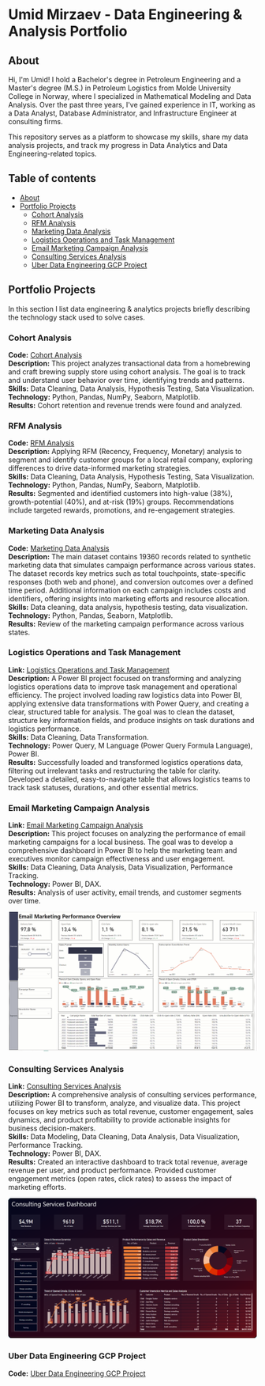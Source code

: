 # Umid Mirzaev - Data Engineering & Analysis Portfolio

## About
Hi, I'm Umid!
I hold a Bachelor's degree in Petroleum Engineering and a Master's degree (M.S.) in Petroleum Logistics from Molde University College in Norway, where I specialized in Mathematical Modeling and Data Analysis. Over the past three years, I've gained experience in IT, working as a Data Analyst, Database Administrator, and Infrastructure Engineer at consulting firms.

This repository serves as a platform to showcase my skills, share my data analysis projects, and track my progress in Data Analytics and Data Engineering-related topics.

## Table of contents
- [About](#about)
- [Portfolio Projects](#portfolio-projects)
  + [Cohort Analysis](#Cohort-Analysis)
  + [RFM Analysis](#RFM-Analysis)
  + [Marketing Data Analysis](#Marketing-Data-Analysis)
  + [Logistics Operations and Task Management](#Logistics-Operations-and-Task-Management)
  + [Email Marketing Campaign Analysis](#Email-Marketing-Campaign-Analysis)
  + [Consulting Services Analysis](#Consulting-Services-Analysis)
  + [Uber Data Engineering GCP Project](#Uber-Data-Engineering-GCP-Project)


## Portfolio Projects
In this section I list data engineering & analytics projects briefly describing the technology stack used to solve cases.

### Cohort Analysis
**Code:** [Cohort Analysis](https://github.com/umidmirzaev/data_engineering_analysis_portfolio/blob/main/Cohort%20Analysis.ipynb)  
**Description:** This project analyzes transactional data from a homebrewing and craft brewing supply store using cohort analysis. The goal is to track and understand user behavior over time, identifying trends and patterns.  
**Skills:** Data Cleaning, Data Analysis, Hypothesis Testing, Sata Visualization.  
**Technology:** Python, Pandas, NumPy, Seaborn, Matplotlib.  
**Results:** Cohort retention and revenue trends were found and analyzed.

### RFM Analysis
**Code:** [RFM Analysis](https://github.com/umidmirzaev/data_engineering_analysis_portfolio/blob/main/RFM%20Analysis.ipynb)  
**Description:** Applying RFM (Recency, Frequency, Monetary) analysis to segment and identify customer groups for a local retail company, exploring differences to drive data-informed marketing strategies.   
**Skills:** Data Cleaning, Data Analysis, Hypothesis Testing, Sata Visualization.  
**Technology:** Python, Pandas, NumPy, Seaborn, Matplotlib.  
**Results:** Segmented and identified customers into high-value (38%), growth-potential (40%), and at-risk (19%) groups. Recommendations include targeted rewards, promotions, and re-engagement strategies.  

### Marketing Data Analysis
**Code:** [Marketing Data Analysis](https://github.com/umidmirzaev/data_analysis_portfolio/blob/main/Marketing%20Data%20Analysis.ipynb)  
**Description:** The main dataset contains 19360 records related to synthetic marketing data that simulates campaign performance across various states. The dataset records key metrics such as total touchpoints, state-specific responses (both web and phone), and conversion outcomes over a defined time period. Additional information on each campaign includes costs and identifiers, offering insights into marketing efforts and resource allocation.     
**Skills:** Data cleaning, data analysis, hypothesis testing, data visualization.   
**Technology:** Python, Pandas, Seaborn, Matplotlib.  
**Results:** Review of the marketing campaign performance across various states. 

### Logistics Operations and Task Management
**Link:** [Logistics Operations and Task Management](https://github.com/umidmirzaev/logistics-operations)  
**Description:** A Power BI project focused on transforming and analyzing logistics operations data to improve task management and operational efficiency. The project involved loading raw logistics data into Power BI, applying extensive data transformations with Power Query, and creating a clear, structured table for analysis. The goal was to clean the dataset, structure key information fields, and produce insights on task durations and logistics performance.   
**Skills:** Data Cleaning, Data Transformation.  
**Technology:** Power Query, M Language (Power Query Formula Language), Power BI.  
**Results:**  Successfully loaded and transformed logistics operations data, filtering out irrelevant tasks and restructuring the table for clarity. Developed a detailed, easy-to-navigate table that allows logistics teams to track task statuses, durations, and other essential metrics.  

### Email Marketing Campaign Analysis
**Link:** [Email Marketing Campaign Analysis](https://github.com/umidmirzaev/Email-Marketing-Campaign-Analysis)   
**Description:** This project focuses on analyzing the performance of email marketing campaigns for a local business. The goal was to develop a comprehensive dashboard in Power BI to help the marketing team and executives monitor campaign effectiveness and user engagement.    
**Skills:** Data Cleaning, Data Analysis, Data Visualization, Performance Tracking.  
**Technology:** Power BI, DAX.  
**Results:** Analysis of user activity, email trends, and customer segments over time.  

![screen1](https://github.com/umidmirzaev/Email-Marketing-Campaign-Analysis/blob/main/Overview.png)

### Consulting Services Analysis
**Link:** [Consulting Services Analysis](https://github.com/umidmirzaev/Consulting-Services--Analysis)  
**Description:** A comprehensive analysis of consulting services performance, utilizing Power BI to transform, analyze, and visualize data. This project focuses on key metrics such as total revenue, customer engagement, sales dynamics, and product profitability to provide actionable insights for business decision-makers.   
**Skills:** Data Modeling, Data Cleaning, Data Analysis, Data Visualization, Performance Tracking.  
**Technology:** Power BI, DAX.  
**Results:** Created an interactive dashboard to track total revenue, average revenue per user, and product performance. Provided customer engagement metrics (open rates, click rates) to assess the impact of marketing efforts. 

![screen2](https://github.com/umidmirzaev/Consulting-Services--Analysis/blob/main/Main.png)


### Uber Data Engineering GCP Project
**Code:** [Uber Data Engineering GCP Project](https://github.com/umidmirzaev/uber-etl)




